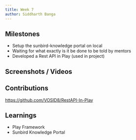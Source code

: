 ```yaml
---
title: Week 7
author: Siddharth Banga 
---
```


## Milestones
- Setup the sunbird-knowledge portal on local
- Waiting for what exactly is it be done to be told by mentors
- Developed a Rest API in Play (used in project)

## Screenshots / Videos 

## Contributions
https://github.com/VOSID8/RestAPI-In-Play

## Learnings
- Play Framework
- Sunbird Knowledge Portal
